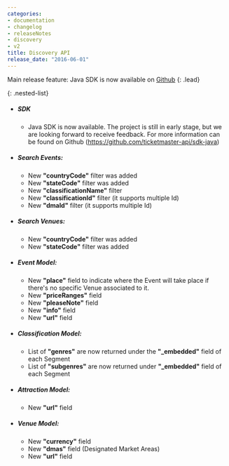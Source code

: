 ```yaml
---
categories:
- documentation
- changelog
- releaseNotes
- discovery
- v2
title: Discovery API
release_date: "2016-06-01"
---
```

Main release feature: Java SDK is now available on [Github](https://github.com/ticketmaster-api/sdk-java)
{: .lead}

{: .nested-list}
+ ##### SDK
  * Java SDK is now available. The project is still in early stage, but we are looking forward to receive feedback. For more information can be found on Github (https://github.com/ticketmaster-api/sdk-java)
+ ##### Search Events:
  *	New **"countryCode"** filter was added
  *	New **"stateCode"** filter was added
  *	New **"classificationName"** filter
  *	New **"classificationId"** filter (it supports multiple Id)
  *	New **"dmaId"** filter (it supports multiple Id)
+ ##### Search Venues:
  *	New **"countryCode"** filter was added
  *	New **"stateCode"** filter was added
+ ##### Event Model:
  *	New **"place"** field to indicate where the Event will take place if there's no specific Venue associated to it.
  *	New **"priceRanges"** field
  *	New **"pleaseNote"** field
  *	New **"info"** field
  *	New **"url"** field
+ ##### Classification Model:
  *	List of **"genres"** are now returned under the **"_embedded"** field of each Segment
  *	List of **"subgenres"** are now returned under **"_embedded"** field of each Segment
+ ##### Attraction Model:
  *	New **"url"** field
+ ##### Venue Model:
  *	New **"currency"** field
  *	New **"dmas"** field (Designated Market Areas)
  *	New **"url"** field

